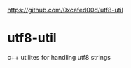 https://github.com/0xcafed00d/utf8-util

utf8-util
=========

c++ utilites for handling utf8 strings

